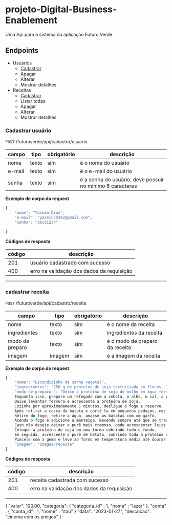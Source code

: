 # projeto-Digital-Business-Enablement

Uma Api para o sistema da aplicação Futuro Verde.


## Endpoints

- Usuários
    - [Cadastrar](#cadastrar-usuário)
    - Apagar
    - Alterar
    - Mostrar detalhes
- Receitas
    - [Cadastrar](#cadastrar-receita)
    - Listar todas
    - Apagar
    - Alterar
    - Mostrar detalhes

### Cadastrar usuário 

`POST` /futuroverde/api/cadastro/usuario

| campo |         tipo            |       obrigatório        |               descrição                        |
|-------|-------------------------|--------------------------|------------------------------------------------|
| nome |     texto            |          sim             | é o nome do usuário  |
| e-mail |    texto               |          sim             | é o e-mail do usuário |
| senha |      texto             |          sim             | é a senha do usuário, deve possuir no mínimo 6 caracteres |



**Exemplo de corpo do request**

```js
{
    "nome": "Yasmin Dias",
    "e-mail": "yasmincd102@gmail.com",
    "senha": "abcd1234"
    
}
```

**Códigos de resposta**


| código | descrição 
|-|-
| 201 | usuário cadastrado com sucesso
| 400 | erro na validação dos dados da requisição

---


### cadastrar receita 

`POST` /futuroverde/api/cadastro/receita

| campo |         tipo            |       obrigatório        |               descrição                        |
|-------|-------------------------|--------------------------|------------------------------------------------|
| nome |     texto            |          sim             | é o nome da receita   |
| ingredientes |    texto               |          sim             | ingredientes da receita  |
| modo de preparo |      texto             |          sim             | é o modo de preparo da receita |
| imagem |      imagem            |          sim             | é a imagem da receita |



**Exemplo de corpo do request**

```js
{
    "nome": "Escondidinho de carne vegetal",
    "ingredientes": "250 g de proteína de soja texturizada em flocos, 1 kg de batata, 1 cebola média, 1 colher de alho desidratado, Molho de tomate, 2 colheres de sopa, de manteiga, Sal a gosto, Pimenta-do-reino a gosto,1 gema de ovo",
    "modo de preparo ": "Deixe a proteína de soja de molho em água fervente por 20 minutos.
    Enquanto isso, prepare um refogado com a cebola, o alho, o sal, a pimenta e o molho de tomate quando os temperos já estiverem refogados.
    Deixe levantar fervura e acrescente a proteína de soja.
    Cozinhe por aproximadamente 5 minutos, desligue o fogo e reserve.
    Após retirar a casca da batata e cortá-la em pequenos pedaços, cozinhe com água e sal por aproximadamente 30 minutos ou até deixar a batata bem cozida.
    Retire do fogo, retire a água, amasse as batatas com um garfo.
    Acenda o fogo e adicione a manteiga, mexendo sempre até que se transforme em purê bem molinho.
    Caso não deseje deixar o purê mais cremoso, pode acrescentar leite.
    Coloque a proteína de soja em uma forma cobrindo todo o fundo.
    Em seguida, acrescente o purê de batata, cobrindo toda a proteína de soja.
    Pincele com a gema e leve ao forno em temperatura média até dourar.",
    "imagem": "images/receita"    
}
```

**Códigos de resposta**


| código | descrição 
|-|-
| 201 | receita cadastrada com sucesso
| 400 | erro na validação dos dados da requisição

---



{
    "valor": 100.00,
    "categoria": {
        "categoria_id" : 1,
        "nome" : "lazer"
    },
    "conta" : {
        "conta_id" : 1,
        "nome" : "itaú"
    }
    "data": "2023-01-27",
    "descricao": "cinema com os amigos"
}
```
